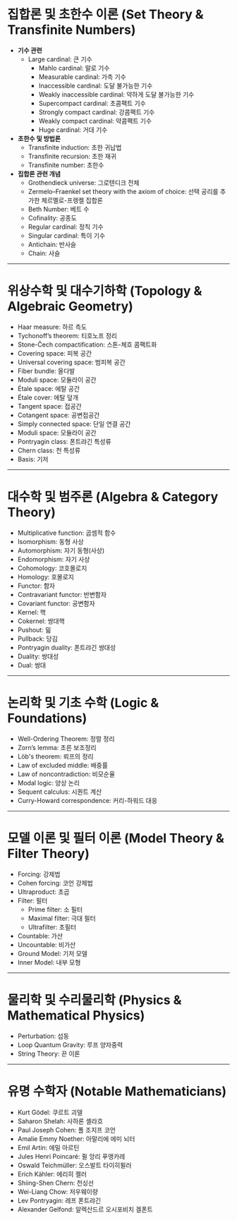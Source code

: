 # **집합론 및 초한수 이론 (Set Theory & Transfinite Numbers)**  
- **기수 관련**  
  - Large cardinal: 큰 기수  
    - Mahlo cardinal: 말로 기수  
    - Measurable cardinal: 가측 기수  
    - Inaccessible cardinal: 도달 불가능한 기수  
    - Weakly inaccessible cardinal: 약하게 도달 불가능한 기수  
    - Supercompact cardinal: 초콤팩트 기수  
    - Strongly compact cardinal: 강콤팩트 기수  
    - Weakly compact cardinal: 약콤팩트 기수  
    - Huge cardinal: 거대 기수  
- **초한수 및 방법론**  
  - Transfinite induction: 초한 귀납법  
  - Transfinite recursion: 초한 재귀  
  - Transfinite number: 초한수  
- **집합론 관련 개념**  
  - Grothendieck universe: 그로텐디크 전체  
  - Zermelo–Fraenkel set theory with the axiom of choice: 선택 공리를 추가한 체르멜로-프렝켈 집합론  
  - Beth Number: 베트 수  
  - Cofinality: 공종도  
  - Regular cardinal: 정칙 기수  
  - Singular cardinal: 특이 기수  
  - Antichain: 반사슬
  - Chain: 사슬

---

# **위상수학 및 대수기하학 (Topology & Algebraic Geometry)**  
- Haar measure: 하르 측도  
- Tychonoff’s theorem: 티호노프 정리  
- Stone-Čech compactification: 스톤-체흐 콤팩트화  
- Covering space: 피복 공간  
- Universal covering space: 범피복 공간  
- Fiber bundle: 올다발  
- Moduli space: 모듈라이 공간  
- Étale space: 에탈 공간  
- Étale cover: 에탈 덮개  
- Tangent space: 접공간  
- Cotangent space: 공변접공간  
- Simply connected space: 단일 연결 공간  
- Moduli space: 모듈라이 공간
- Pontryagin class: 폰트랴긴 특성류
- Chern class: 천 특성류
- Basis: 기저

---

# **대수학 및 범주론 (Algebra & Category Theory)**  
- Multiplicative function: 곱셈적 함수  
- Isomorphism: 동형 사상  
- Automorphism: 자기 동형(사상)  
- Endomorphism: 자기 사상  
- Cohomology: 코호몰로지  
- Homology: 호몰로지  
- Functor: 함자  
- Contravariant functor: 반변함자  
- Covariant functor: 공변함자  
- Kernel: 핵  
- Cokernel: 쌍대핵  
- Pushout: 밂  
- Pullback: 당김  
- Pontryagin duality: 폰트랴긴 쌍대성  
- Duality: 쌍대성  
- Dual: 쌍대  

---

# **논리학 및 기초 수학 (Logic & Foundations)**  
- Well-Ordering Theorem: 정렬 정리  
- Zorn’s lemma: 초른 보조정리  
- Löb's theorem: 뢰프의 정리  
- Law of excluded middle: 배중률  
- Law of noncontradiction: 비모순율  
- Modal logic: 양상 논리  
- Sequent calculus: 시퀀트 계산  
- Curry-Howard correspondence: 커리-하워드 대응  

---

# **모델 이론 및 필터 이론 (Model Theory & Filter Theory)**  
- Forcing: 강제법  
- Cohen forcing: 코언 강제법  
- Ultraproduct: 초곱  
- Filter: 필터  
  - Prime filter: 소 필터  
  - Maximal filter: 극대 필터  
  - Ultrafilter: 초필터  
- Countable: 가산  
- Uncountable: 비가산  
- Ground Model: 기저 모델  
- Inner Model: 내부 모형  

---

# **물리학 및 수리물리학 (Physics & Mathematical Physics)**  
- Perturbation: 섭동  
- Loop Quantum Gravity: 루프 양자중력  
- String Theory: 끈 이론  

---

# **유명 수학자 (Notable Mathematicians)**  
- Kurt Gödel: 쿠르트 괴델  
- Saharon Shelah: 사하론 셸라흐  
- Paul Joseph Cohen: 폴 조지프 코언  
- Amalie Emmy Noether: 아말리에 에미 뇌터  
- Emil Artin: 에밀 아르틴  
- Jules Henri Poincaré: 쥘 앙리 푸앵카레 
- Oswald Teichmüller: 오스발트 타이히뮐러
- Erich Kähler: 에리히 켈러
- Shiing-Shen Chern: 천싱선
- Wei-Liang Chow: 저우웨이량
- Lev Pontryagin: 레프 폰트랴긴
- Alexander Gelfond: 알렉산드르 오시포비치 겔폰트

